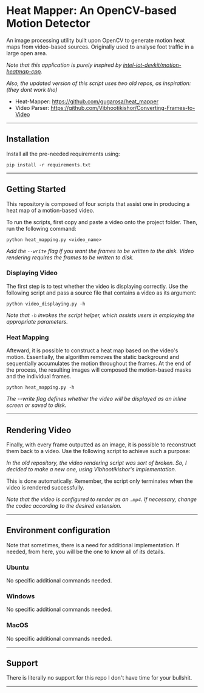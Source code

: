 # Heat Mapper: An OpenCV-based Motion Detector

An image processing utility built upon OpenCV to generate motion heat maps from video-based sources. Originally used to analyse foot traffic in a large open area.

*Note that this application is purely inspired by [intel-iot-devkit/motion-heatmap-cpp](https://github.com/intel-iot-devkit/motion-heatmap-cpp).*

*Also, the updated version of this script uses two old repos, as inspiration: (they dont work tho)*
  - Heat-Mapper: https://github.com/gugarosa/heat_mapper
  - Video Parser: https://github.com/Vibhootikishor/Converting-Frames-to-Video

---

## Installation

Install all the pre-needed requirements using:

```pip install -r requirements.txt```

---

## Getting Started

This repository is composed of four scripts that assist one in producing a heat map of a motion-based video.

To run the scripts, first copy and paste a video onto the project folder. Then, run the following command:

```python heat_mapping.py <video_name> ```

*Add the ```--write``` flag if you want the frames to be written to the disk. Video rendering requires the frames to be written to disk.*

### Displaying Video

The first step is to test whether the video is displaying correctly. Use the following script and pass a source file that contains a video as its argument:

```python video_displaying.py -h```

*Note that `-h` invokes the script helper, which assists users in employing the appropriate parameters.*

### Heat Mapping

Afteward, it is possible to construct a heat map based on the video's motion. Essentially, the algorithm removes the static background and sequentially accumulates the motion throughout the frames. At the end of the process, the resulting images will composed the motion-based masks and the individual frames.

```python heat_mapping.py -h```

*The --write flag defines whether the video will be displayed as an inline screen or saved to disk.*

---
## Rendering Video

Finally, with every frame outputted as an image, it is possible to reconstruct them back to a video. Use the following script to achieve such a purpose:

*In the old repository, the video rendering script was sort of broken. So, I decided to make a new one, using Vibhootikishor's implementation.*

This is done automatically. Remember, the script only terminates when the video is rendered successfully.

*Note that the video is configured to render as an `.mp4`. If necessary, change the codec according to the desired extension.*

---

## Environment configuration

Note that sometimes, there is a need for additional implementation. If needed, from here, you will be the one to know all of its details.

### Ubuntu

No specific additional commands needed.

### Windows

No specific additional commands needed.

### MacOS

No specific additional commands needed.

---

## Support

There is literally no support for this repo I don't have time for your bullshit.

---
